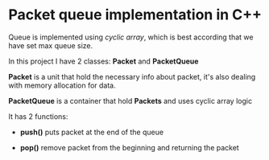 # Packet queue implementation in C++

Queue is implemented using _cyclic array_, which is best according that we have set max queue size.

In this project I have 2 classes: **Packet** and **PacketQueue**

**Packet** is a unit that hold the necessary info about packet, it's also dealing with memory allocation for data.

**PacketQueue** is a container that hold **Packets** and uses cyclic array logic

It has 2 functions:

- **push()** puts packet at the end of the queue

- **pop()** remove packet from the beginning and returning the packet

